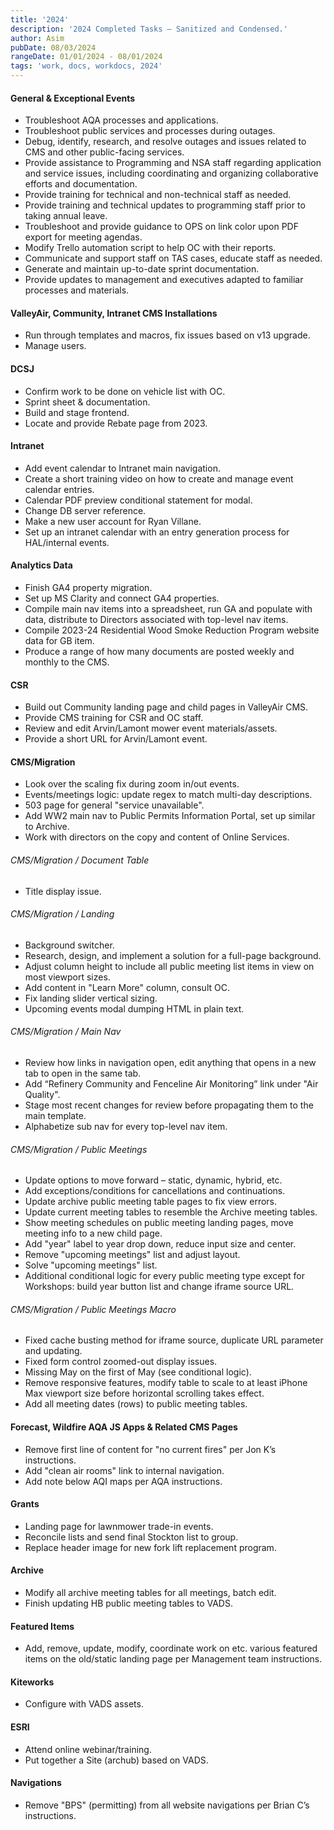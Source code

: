```yaml
---
title: '2024'
description: '2024 Completed Tasks – Sanitized and Condensed.'
author: Asim
pubDate: 08/03/2024
rangeDate: 01/01/2024 - 08/01/2024
tags: 'work, docs, workdocs, 2024'
---
```


#### General & Exceptional Events
- Troubleshoot AQA processes and applications.
- Troubleshoot public services and processes during outages.
- Debug, identify, research, and resolve outages and issues related to CMS and other public-facing services.
- Provide assistance to Programming and NSA staff regarding application and service issues, including coordinating and organizing collaborative efforts and documentation.
- Provide training for technical and non-technical staff as needed.
- Provide training and technical updates to programming staff prior to taking annual leave.
- Troubleshoot and provide guidance to OPS on link color upon PDF export for meeting agendas.
- Modify Trello automation script to help OC with their reports.
- Communicate and support staff on TAS cases, educate staff as needed.
- Generate and maintain up-to-date sprint documentation.
- Provide updates to management and executives adapted to familiar processes and materials.

#### ValleyAir, Community, Intranet CMS Installations
- Run through templates and macros, fix issues based on v13 upgrade.
- Manage users.

#### DCSJ
- Confirm work to be done on vehicle list with OC.
- Sprint sheet & documentation.
- Build and stage frontend.
- Locate and provide Rebate page from 2023.

#### Intranet
- Add event calendar to Intranet main navigation.
- Create a short training video on how to create and manage event calendar entries.
- Calendar PDF preview conditional statement for modal.
- Change DB server reference.
- Make a new user account for Ryan Villane.
- Set up an intranet calendar with an entry generation process for HAL/internal events.

#### Analytics Data
- Finish GA4 property migration.
- Set up MS Clarity and connect GA4 properties.
- Compile main nav items into a spreadsheet, run GA and populate with data, distribute to Directors associated with top-level nav items.
- Compile 2023-24 Residential Wood Smoke Reduction Program website data for GB item.
- Produce a range of how many documents are posted weekly and monthly to the CMS.

#### CSR
- Build out Community landing page and child pages in ValleyAir CMS.
- Provide CMS training for CSR and OC staff.
- Review and edit Arvin/Lamont mower event materials/assets.
- Provide a short URL for Arvin/Lamont event.

#### CMS/Migration
- Look over the scaling fix during zoom in/out events.
- Events/meetings logic: update regex to match multi-day descriptions.
- 503 page for general "service unavailable".
- Add WW2 main nav to Public Permits Information Portal, set up similar to Archive.
- Work with directors on the copy and content of Online Services.

###### CMS/Migration / Document Table
- Title display issue.

###### CMS/Migration / Landing
- Background switcher.
- Research, design, and implement a solution for a full-page background.
- Adjust column height to include all public meeting list items in view on most viewport sizes.
- Add content in "Learn More" column, consult OC.
- Fix landing slider vertical sizing.
- Upcoming events modal dumping HTML in plain text.

###### CMS/Migration / Main Nav
- Review how links in navigation open, edit anything that opens in a new tab to open in the same tab.
- Add “Refinery Community and Fenceline Air Monitoring” link under "Air Quality".
- Stage most recent changes for review before propagating them to the main template.
- Alphabetize sub nav for every top-level nav item.

###### CMS/Migration / Public Meetings
- Update options to move forward – static, dynamic, hybrid, etc.
- Add exceptions/conditions for cancellations and continuations.
- Update archive public meeting table pages to fix view errors.
- Update current meeting tables to resemble the Archive meeting tables.
- Show meeting schedules on public meeting landing pages, move meeting info to a new child page.
- Add "year" label to year drop down, reduce input size and center.
- Remove "upcoming meetings" list and adjust layout.
- Solve "upcoming meetings" list.
- Additional conditional logic for every public meeting type except for Workshops: build year button list and change iframe source URL.

###### CMS/Migration / Public Meetings Macro
- Fixed cache busting method for iframe source, duplicate URL parameter and updating.
- Fixed form control zoomed-out display issues.
- Missing May on the first of May (see conditional logic).
- Remove responsive features, modify table to scale to at least iPhone Max viewport size before horizontal scrolling takes effect.
- Add all meeting dates (rows) to public meeting tables.

#### Forecast, Wildfire AQA JS Apps & Related CMS Pages
- Remove first line of content for "no current fires" per Jon K’s instructions.
- Add "clean air rooms" link to internal navigation.
- Add note below AQI maps per AQA instructions.

#### Grants
- Landing page for lawnmower trade-in events.
- Reconcile lists and send final Stockton list to group.
- Replace header image for new fork lift replacement program.

#### Archive
- Modify all archive meeting tables for all meetings, batch edit.
- Finish updating HB public meeting tables to VADS.

#### Featured Items
- Add, remove, update, modify, coordinate work on etc. various featured items on the old/static landing page per Management team instructions.

#### Kiteworks
- Configure with VADS assets.

#### ESRI
- Attend online webinar/training.
- Put together a Site (archub) based on VADS.

#### Navigations
- Remove "BPS" (permitting) from all website navigations per Brian C’s instructions.
